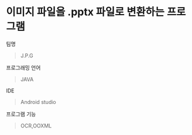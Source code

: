 이미지 파일을 .pptx 파일로 변환하는 프로그램
================================
팀명
>J.P.G

프로그래밍 언어
>JAVA

IDE
>Android studio

프로그램 기능
>OCR,OOXML
